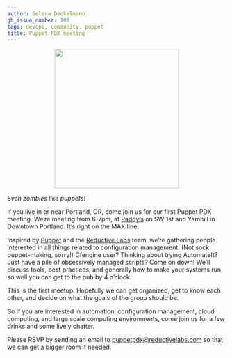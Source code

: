 ```yaml
---
author: Selena Deckelmann
gh_issue_number: 103
tags: devops, community, puppet
title: Puppet PDX meeting
---
```


<a href="https://www.flickr.com/photos/ioerror/30671429/in/set-685972"><img alt="" border="0" id="BLOGGER_PHOTO_ID_5304538634459509090" src="/blog/2009/02/19/puppet-pdx-will-meet-on-22709/image-0.png" style="display:block; margin:0px auto 10px; text-align:center;cursor:pointer; cursor:hand;width: 286px; height: 320px;"/></a>

*Even zombies like puppets!*

If you live in or near Portland, OR, come join us for our first Puppet PDX meeting. We’re meeting from 6-7pm, at [Paddy’s](http://paddys.com) on SW 1st and Yamhill in Downtown Portland. It’s right on the MAX line.

Inspired by [Puppet](https://puppet.com/company) and the [Reductive Labs](https://puppet.com/) team, we’re gathering people interested in all things related to configuration management. (Not sock puppet-making, sorry!) Cfengine user? Thinking about trying AutomateIt? Just have a pile of obsessively managed scripts? Come on down! We’ll discuss tools, best practices, and generally how to make your systems run so well you can get to the pub by 4 o’clock.

This is the first meetup. Hopefully we can get organized, get to know each other, and decide on what the goals of the group should be.

So if you are interested in automation, configuration management, cloud computing, and large scale computing environments, come join us for a few drinks and some lively chatter.

Please RSVP by sending an email to puppetpdx@reductivelabs.com so that we can get a bigger room if needed.
